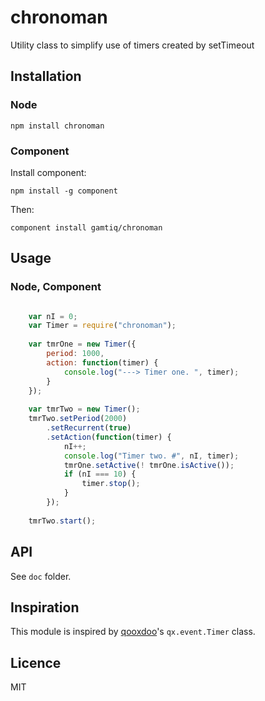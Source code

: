 # chronoman

Utility class to simplify use of timers created by setTimeout

## Installation

### Node

    npm install chronoman

### Component

Install component:

    npm install -g component

Then:

    component install gamtiq/chronoman

## Usage

### Node, Component

```js

    var nI = 0;
    var Timer = require("chronoman");
    
    var tmrOne = new Timer({
        period: 1000,
        action: function(timer) {
            console.log("---> Timer one. ", timer);
        }
    });
    
    var tmrTwo = new Timer();
    tmrTwo.setPeriod(2000)
        .setRecurrent(true)
        .setAction(function(timer) {
            nI++;
            console.log("Timer two. #", nI, timer);
            tmrOne.setActive(! tmrOne.isActive());
            if (nI === 10) {
                timer.stop();
            }
        });
    
    tmrTwo.start();

```

## API

See `doc` folder.

## Inspiration

This module is inspired by [qooxdoo](http://qooxdoo.org)'s `qx.event.Timer` class.

## Licence

MIT

